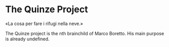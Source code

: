 The Quinze Project
==================

«La cosa per fare i rifugi nella neve.»

The Quinze project is the nth brainchild of Marco Boretto.
His main purpose is already undefined. 